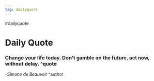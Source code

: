 ```yaml
---
tag: dailyquote
---
```


#dailyquote

# Daily Quote

### Change your life today. Don't gamble on the future, act now, without delay. ^quote
*-Simone de Beauvoir* ^author
